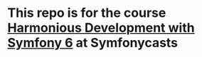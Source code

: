 # This repo is for the course [Harmonious Development with Symfony 6](https://symfonycasts.com/screencast/symfony) at Symfonycasts
